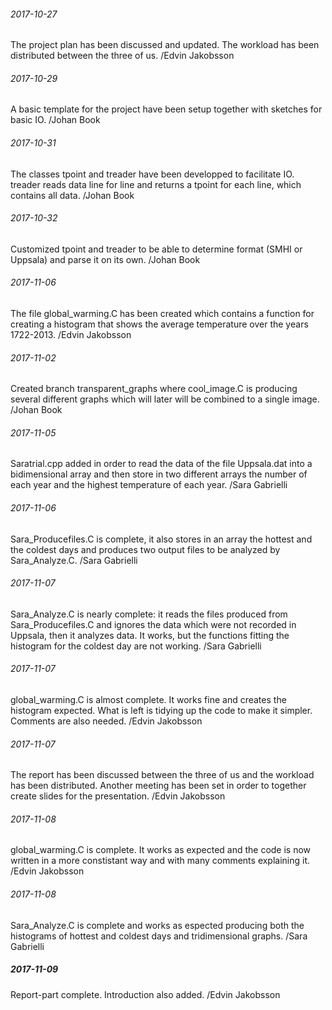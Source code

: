 ###### 2017-10-27
The project plan has been discussed and updated. The workload has been distributed between the three of us.
/Edvin Jakobsson


###### 2017-10-29
A basic template for the project have been setup together with sketches for basic IO.
/Johan Book


###### 2017-10-31
The classes tpoint and treader have been developped to facilitate IO. treader reads data line for line and returns a tpoint for each line, which contains all data.
/Johan Book


###### 2017-10-32
Customized tpoint and treader to be able to determine format (SMHI or Uppsala) and parse it on its own.
/Johan Book


###### 2017-11-06
The file global_warming.C has been created which contains a function for creating a histogram that shows the average temperature over the years 1722-2013.
/Edvin Jakobsson


###### 2017-11-02
Created branch transparent_graphs where cool_image.C is producing several different graphs which will later will be combined to a single image.
/Johan Book


###### 2017-11-05
Saratrial.cpp added in order to read the data of the file Uppsala.dat into a bidimensional array and then store in two different arrays the number of each year and the highest temperature of each year.
/Sara Gabrielli


###### 2017-11-06
Sara_Producefiles.C is complete, it also stores in an array the hottest and the coldest days and produces two output files to be analyzed by Sara_Analyze.C.
/Sara Gabrielli


###### 2017-11-07
Sara_Analyze.C is nearly complete: it reads the files produced from Sara_Producefiles.C and ignores the data which were not recorded in Uppsala, then it analyzes data. It works, but the functions fitting the histogram for the coldest day are not working.
/Sara Gabrielli


###### 2017-11-07
global_warming.C is almost complete. It works fine and creates the histogram expected. What is left is tidying up the code to make it simpler. Comments are also needed.
/Edvin Jakobsson


###### 2017-11-07
The report has been discussed between the three of us and the workload has been distributed. Another meeting has been set in order to together create slides for the presentation.
/Edvin Jakobsson


###### 2017-11-08
global_warming.C is complete. It works as expected and the code is now written in a more constistant way and with many comments explaining it.
/Edvin Jakobsson


###### 2017-11-08
Sara_Analyze.C is complete and works as espected producing both the histograms of hottest and coldest days and tridimensional graphs.
/Sara Gabrielli


##### 2017-11-09
Report-part complete. Introduction also added.
/Edvin Jakobsson

